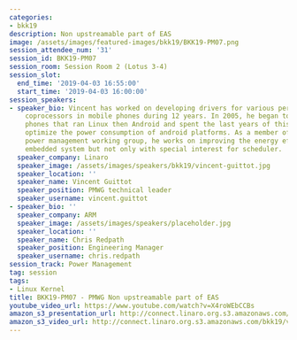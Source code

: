 ```yaml
---
categories:
- bkk19
description: Non upstreamable part of EAS
image: /assets/images/featured-images/bkk19/BKK19-PM07.png
session_attendee_num: '31'
session_id: BKK19-PM07
session_room: Session Room 2 (Lotus 3-4)
session_slot:
  end_time: '2019-04-03 16:55:00'
  start_time: '2019-04-03 16:00:00'
session_speakers:
- speaker_bio: Vincent has worked on developing drivers for various peripherals and
    coprocessors in mobile phones during 12 years. In 2005, he began to focus on mobile
    phones that ran Linux then Android and spent the last years of this period to
    optimize the power consumption of android platforms. As a member of the Linaro
    power management working group, he works on improving the energy efficiency of
    embedded system but not only with special interest for scheduler.
  speaker_company: Linaro
  speaker_image: /assets/images/speakers/bkk19/vincent-guittot.jpg
  speaker_location: ''
  speaker_name: Vincent Guittot
  speaker_position: PMWG technical leader
  speaker_username: vincent.guittot
- speaker_bio: ''
  speaker_company: ARM
  speaker_image: /assets/images/speakers/placeholder.jpg
  speaker_location: ''
  speaker_name: Chris Redpath
  speaker_position: Engineering Manager
  speaker_username: chris.redpath
session_track: Power Management
tag: session
tags:
- Linux Kernel
title: BKK19-PM07 - PMWG Non upstreamable part of EAS
youtube_video_url: https://www.youtube.com/watch?v=X4roWEbCCBs
amazon_s3_presentation_url: http://connect.linaro.org.s3.amazonaws.com/bkk19/presentations/bkk19-pm07.pdf
amazon_s3_video_url: http://connect.linaro.org.s3.amazonaws.com/bkk19/videos/bkk19-pm07.mp4
---
```

